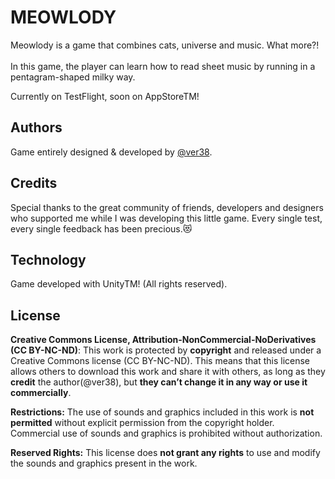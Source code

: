 
# MEOWLODY

Meowlody is a game that combines cats, universe and music. What more?! <br/><br/>
In this game, the player can learn how to read sheet music by running in a pentagram-shaped milky way.

Currently on TestFlight, soon on AppStoreTM!




## Authors
 
Game entirely designed & developed by [@ver38](https://www.github.com/ver38).


## Credits

Special thanks to the great community of friends, developers and designers who supported me while I was developing this little game.
Every single test, every single feedback has been precious.😻 


## Technology
Game developed with UnityTM!
(All rights reserved).

## License
**Creative Commons License, Attribution-NonCommercial-NoDerivatives (CC BY-NC-ND)**:
This work is protected by **copyright** and released under a Creative Commons license (CC BY-NC-ND).
This means that this license allows others to download this work and share it with others, as long as they **credit** the author(@ver38), but **they can’t change it in any way or use it commercially**.

**Restrictions:**
The use of sounds and graphics included in this work is **not permitted** without explicit permission from the copyright holder.
Commercial use of sounds and graphics is prohibited without authorization.

**Reserved Rights:**
This license does **not grant any rights** to use and modify the sounds and graphics present in the work.
